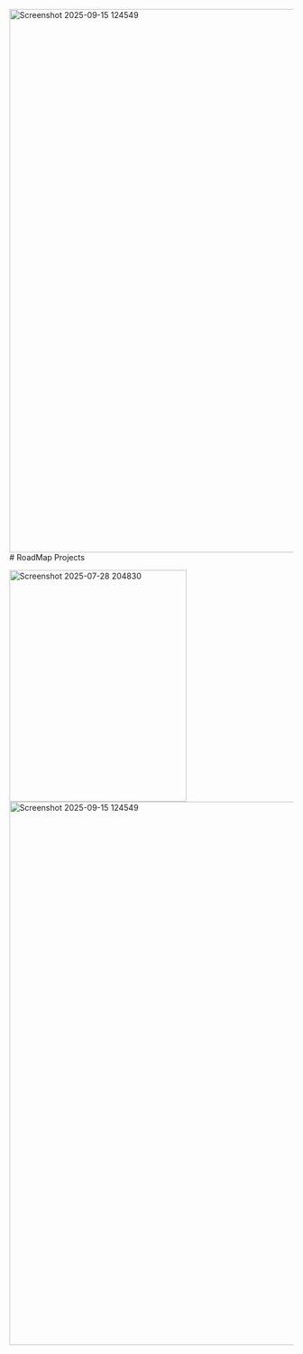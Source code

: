 <img width="1909" height="962" alt="Screenshot 2025-09-15 124549" src="https://github.com/user-attachments/assets/7b671916-5604-4bc1-984d-e8fa7c3898cf" /># RoadMap Projects


<a href="https://github.com/LakshmiPriya-11/roadmapprojects/tree/main/basichtml">
<img width="314" height="410" alt="Screenshot 2025-07-28 204830" src="https://github.com/user-attachments/assets/f7ea4e21-417b-4ce2-a0af-505e78b24515" />
</a>


<a href="https://github.com/LakshmiPriya-11/roadmapprojects/tree/main/basicportfolio">
<img width="1909" height="962" alt="Screenshot 2025-09-15 124549" src="https://github.com/user-attachments/assets/90c966c7-53d7-42cb-bcce-1f4429bd407c" />
</a>
